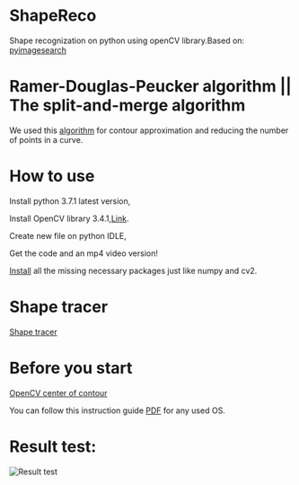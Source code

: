 # ShapeReco
Shape recognization on python using openCV library.Based on: [pyimagesearch](https://www.pyimagesearch.com/2016/02/08/opencv-shape-detection/)

# Ramer-Douglas-Peucker algorithm || The split-and-merge algorithm

We used this [algorithm](https://en.wikipedia.org/wiki/Ramer%E2%80%93Douglas%E2%80%93Peucker_algorithm) for contour approximation and reducing the number of points in a curve.

# How to use
Install python 3.7.1 latest version,

Install OpenCV library 3.4.1,[Link](https://pypi.org/project/opencv-python/).

Create new file on python IDLE,

Get the code and an mp4  video version!

[Install](https://docs.opencv.org/2.4/doc/tutorials/introduction/linux_install/linux_install.html) all the missing necessary packages just like numpy and cv2.

# Shape tracer
[Shape tracer](https://www.meccanismocomplesso.org/en/english-opencv-python-drawing-shapes-text-on-images/)

# Before you start

[OpenCV center of contour](https://www.pyimagesearch.com/2016/02/01/opencv-center-of-contour/)

You can follow this instruction guide [PDF](https://media.readthedocs.org/pdf/opencv-python-tutroals/latest/opencv-python-tutroals.pdf) for any used OS.

# Result test:

![Result test](http://image.noelshack.com/fichiers/2018/49/1/1543832211-47228852-577046152732557-57614460835069952-n.png)

